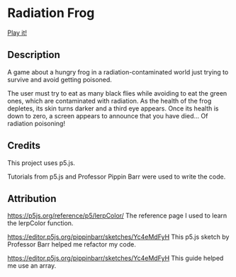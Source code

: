 # Radiation Frog

[Play it!](https://natninac.github.io/CART253/Assignments/ModJam/radiationFrog)


## Description

A game about a hungry frog in a radiation-contaminated world just trying to survive and avoid getting poisoned. 

The user must try to eat as many black flies while avoiding to eat the green ones, which are contaminated with radiation. As the health of the frog depletes, its skin turns darker and a third eye appears. Once its health is down to zero, a screen appears to announce that you have died... Of radiation poisoning!

## Credits
This project uses p5.js.

Tutorials from p5.js and Professor Pippin Barr were used to write the code.

## Attribution
https://p5js.org/reference/p5/lerpColor/ The reference page I used to learn the lerpColor function.

https://editor.p5js.org/pippinbarr/sketches/Yc4eMdFyH This p5.js sketch by Professor Barr helped me refactor my code.

https://editor.p5js.org/pippinbarr/sketches/Yc4eMdFyH This guide helped me use an array.



